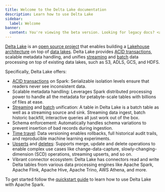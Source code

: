```yaml
---
title: Welcome to the Delta Lake documentation
description: Learn how to use Delta Lake
sidebar:
  label: Welcome
banner:
  content: You're viewing the beta version. Looking for legacy docs? <a href="https://docs.delta.io" target="_blank" rel="noopener">Click here.</a>
---
```


[Delta Lake](https://delta.io) is an [open source project](https://github.com/delta-incubator/delta-site) that enables building a [Lakehouse architecture](https://databricks.com/blog/2020/01/30/what-is-a-data-lakehouse.html) on top of [data lakes](https://databricks.com/discover/data-lakes/introduction). Delta Lake provides [ACID transactions](/concurrency-control/), scalable metadata handling, and unifies [streaming](/delta-streaming) and [batch](/delta-batch) data processing on top of existing data lakes, such as S3, ADLS, GCS, and HDFS.

Specifically, Delta Lake offers:

- [ACID transactions](/concurrency-control/) on Spark: Serializable isolation levels ensure that readers never see inconsistent data.
- Scalable metadata handling: Leverages Spark distributed processing power to handle all the metadata for petabyte-scale tables with billions of files at ease.
- [Streaming](/delta-streaming) and [batch](/delta-batch) unification: A table in Delta Lake is a batch table as well as a streaming source and sink. Streaming data ingest, batch historic backfill, interactive queries all just work out of the box.
- Schema enforcement: Automatically handles schema variations to prevent insertion of bad records during ingestion.
- [Time travel](/delta-batch/#query-an-older-snapshot-of-a-table-time-travel): Data versioning enables rollbacks, full historical audit trails, and reproducible machine learning experiments.
- [Upserts](/delta-update/#upsert-into-a-table-using-merge) and [deletes](/delta-update/#delete-from-a-table): Supports merge, update and delete operations to enable complex use cases like change-data-capture, slowly-changing-dimension (SCD) operations, streaming upserts, and so on.
- Vibrant connector ecosystem: Delta Lake has connectors read and write Delta tables from various data processing engines like Apache Spark, Apache Flink, Apache Hive, Apache Trino, AWS Athena, and more.

To get started follow the [quickstart guide](/apache-spark-connector/quick) to learn how to use Delta Lake with Apache Spark.
